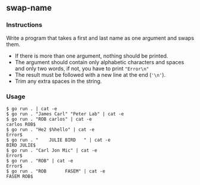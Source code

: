 ## swap-name

### Instructions

Write a program that takes a first and last name as one argument and swaps them.
- If there is more than one argument, nothing should be printed.
- The argument should contain only alphabetic characters and spaces and only two words, if not, you have to print `"Error\n"`
- The result must be followed with a new line at the end (`'\n'`).
- Trim any extra spaces in the string.

### Usage

```console
$ go run . | cat -e
$ go run . "James Carl" "Peter Lab" | cat -e
$ go run . "ROB carlos" | cat -e
carlos ROB$
$ go run . "He2 $%hello" | cat -e
Error$
$ go run . "    JULIE BIRD   " | cat -e
BIRD JULIE$
$ go run . "Carl Jon Mic" | cat -e
Error$
$ go run . "ROB" | cat -e
Error$
$ go run . "ROB       FASEM" | cat -e
FASEM ROB$
```
